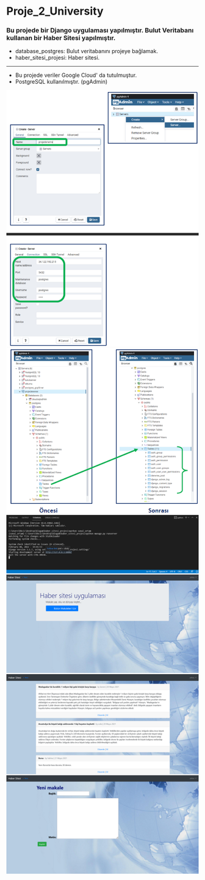 # Proje_2_University
###  Bu projede bir Django uygulaması yapılmıştır. Bulut Veritabanı kullanan bir Haber Sitesi yapılmıştır.
- database_postgres: Bulut veritabanını projeye bağlamak.
- haber_sitesi_projesi: Haber sitesi.
----------------------------------------------------------
- Bu projede veriler Google Cloud' da tutulmuştur.
- PostgreSQL kullanılmıştır. (pgAdmin)


![alt text](https://github.com/halimebeyzacicek/Proje_2_University/blob/main/photos/1.png)
![alt text](https://github.com/halimebeyzacicek/Proje_2_University/blob/main/photos/2.png)
![alt text](https://github.com/halimebeyzacicek/Proje_2_University/blob/main/photos/3.png)
![alt text](https://github.com/halimebeyzacicek/Proje_2_University/blob/main/photos/4.png)
![alt text](https://github.com/halimebeyzacicek/Proje_2_University/blob/main/photos/5.png)
![alt text](https://github.com/halimebeyzacicek/Proje_2_University/blob/main/photos/6.png)
